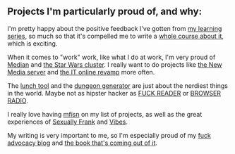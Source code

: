 ## Projects I'm particularly proud of, and why:

I'm pretty happy about the positive feedback I've gotten from [my learning series](projects/learning_series.md), so much so that it's compelled me to write a [whole course about it](projects/webdev_course.md), which is exciting.

When it comes to "work" work, like what I do at work, I'm very proud of [Median](projects/median.md) and [the Star Wars cluster](projects/starwars_cluster.md). I really want to do projects like [the New Media server](projects/newmedia_server.md) and [the IT online revamp](projects/it_dot_emerson.md) more often.

The [lunch tool](projects/lunch_tool.md) and the [dungeon generator](projects/dungeon_generator.md) are just about the nerdiest things in the world. Maybe not as hipster hacker as [FUCK READER](projects/fuckreader.md) or [BROWSER RADIO](projects/browser_radio.md).

I really love having [mfisn](projects/mfisn.md) on my list of projects, as well as the great experiences of [Sexually Frank](projects/sexually_frank.md) and [Vibes](projects/vibes.md).

My writing is very important to me, so I'm especially proud of my [fuck advocacy blog](projects/fuck_advocacy.md) and [the book that's coming out of it](projects/social_disobedience.md).
